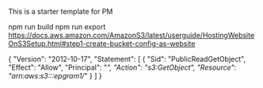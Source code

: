 This is a starter template for PM

npm run build
npm run export
https://docs.aws.amazon.com/AmazonS3/latest/userguide/HostingWebsiteOnS3Setup.html#step1-create-bucket-config-as-website


{
    "Version": "2012-10-17",
    "Statement": [
        {
            "Sid": "PublicReadGetObject",
            "Effect": "Allow",
            "Principal": "*",
            "Action": "s3:GetObject",
            "Resource": "arn:aws:s3:::epgram1/*"
        }
    ]
}